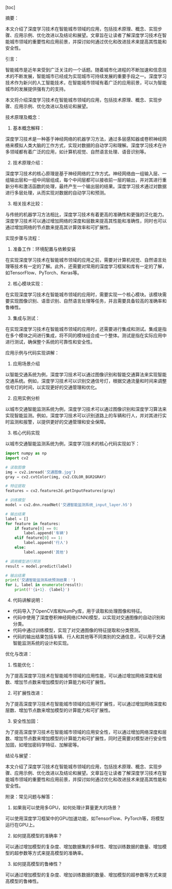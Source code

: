 
[toc]                    
                
                
摘要：

本文介绍了深度学习技术在智能城市领域的应用，包括技术原理、概念、实现步骤、应用示例、优化改进以及结论和展望。文章旨在让读者了解深度学习技术在智能城市领域的重要性和应用前景，并探讨如何通过优化和改进技术来提高其性能和安全性。

引言：

智能城市是近年来受到广泛关注的一个话题。随着城市化进程的不断加速和信息技术的不断发展，智能城市已经成为实现城市可持续发展的重要手段之一。深度学习技术作为新兴的人工智能技术，在智能城市领域有着广泛的应用前景，可以为智能城市的发展提供强有力的支持。

本文将介绍深度学习技术在智能城市领域的应用，包括技术原理、概念、实现步骤、应用示例、优化改进以及结论和展望。

技术原理及概念：

1. 基本概念解释：

深度学习技术是一种基于神经网络的机器学习方法，通过多层感知器或卷积神经网络来模拟人类大脑的工作方式，实现对数据的自动学习和理解。深度学习技术在许多领域都有着广泛的应用，如计算机视觉、自然语言处理、语音识别等。

2. 技术原理介绍：

深度学习技术的核心原理是基于神经网络的工作方式。神经网络由一组输入层、一组输出层和一组中间层组成，每个中间层都可以接收前一层的输出，并对其进行重新分布和激活函数的处理，最终产生一个输出层的结果。深度学习技术通过对数据进行多层处理，从而实现对数据的自动学习和预测。

3. 相关技术比较：

与传统的机器学习方法相比，深度学习技术有着更高的准确性和更强的泛化能力。深度学习技术可以通过增加网络的深度和层数来提高其性能和准确性，同时也可以通过增加网络的节点数来提高其计算效率和可扩展性。

实现步骤与流程：

1. 准备工作：环境配置与依赖安装

在实现深度学习技术在智能城市领域的应用之前，需要对计算机视觉、自然语言处理等技术有一定的了解。此外，还需要对常用的深度学习框架和库有一定的了解，如TensorFlow、PyTorch、Keras等。

2. 核心模块实现：

在实现深度学习技术在智能城市领域的应用时，需要实现一个核心模块。该模块需要实现图像识别、语音识别、自然语言处理等任务，并且需要具备较高的准确率和鲁棒性。

3. 集成与测试：

在实现深度学习技术在智能城市领域的应用时，还需要进行集成和测试。集成是指在多个模块之间进行集成，将不同的模块组合成一个整体。测试是指在实际应用中进行测试，确保整个系统的可靠性和安全性。

应用示例与代码实现讲解：

1. 应用场景介绍

以智能交通系统为例，深度学习技术可以通过图像识别和智能交通算法来实现智能交通系统。例如，深度学习技术可以识别交通信号灯，根据交通流量和时间来调整信号灯的时间，以实现更好的交通管理和优化。

2. 应用实例分析

以城市交通智能监测系统为例，深度学习技术可以通过图像识别和深度学习算法来实现智能监测。例如，深度学习技术可以识别道路上的车辆和行人，并对其进行实时监测和报警，以提供更好的交通管理和安全保障。

3. 核心代码实现

以城市交通智能监测系统为例，深度学习技术的核心代码实现如下：

```python
import numpy as np
import cv2

# 读取图像
img = cv2.imread('交通图像.jpg')
gray = cv2.cvtColor(img, cv2.COLOR_BGR2GRAY)

# 特征提取
features = cv2.features2d.getInputFeatures(gray)

# 训练模型
model = cv2.dnn.readNet('交通智能监测系统_input_layer.h5')

# 输出结果
label = []
for feature in features:
    if feature[0] == 0:
        label.append('车辆')
    elif feature[0] == 1:
        label.append('行人')
    else:
        label.append('其他')

# 调用模型进行预测
result = model.predict(label)

# 输出结果
print('交通智能监测系统预测结果：')
for i, label in enumerate(result):
    print(f'{i+1}. {label}')
```

4. 代码讲解说明：

- 代码导入了OpenCV库和NumPy库，用于读取和处理图像和特征。
- 代码中使用了深度卷积神经网络(CNN)模型，以实现对交通图像的自动识别和分类。
- 代码中通过训练模型，实现了对交通图像的特征提取和分类预测。
- 代码的输出结果包括车辆、行人和其他等不同类别的交通信息，可以用于交通智能监测系统的设计和实现。

优化与改进：

1. 性能优化：

为了提高深度学习技术在智能城市领域的应用性能，可以通过增加网络深度和层数、增加节点数来增加模型的计算能力和可扩展性。

2. 可扩展性改进：

为了提高深度学习技术在智能城市领域的应用可扩展性，可以通过增加网络深度和层数、增加节点数来增加模型的计算能力和可扩展性。

3. 安全性加固：

为了提高深度学习技术在智能城市领域的应用安全性，可以通过增加网络深度和层数、增加节点数来增加模型的计算能力和可扩展性，同时还需要对模型进行安全性加固，如增加密码学特征、加解密等。

结论与展望：

本文介绍了深度学习技术在智能城市领域的应用，包括技术原理、概念、实现步骤、应用示例、优化改进以及结论和展望。文章旨在让读者了解深度学习技术在智能城市领域的重要性和应用前景，并探讨如何通过优化和改进技术来提高其性能和安全性。

附录：常见问题与解答：

1. 如果我可以使用多GPU，如何处理计算量更大的场景？

可以使用深度学习框架中的GPU加速功能，如TensorFlow、PyTorch等，将模型运行在GPU上。

2. 如何提高模型的准确率？

可以通过增加模型的复杂度、增加数据集的多样性、增加训练数据的数量、增加模型的超参数等方式来提高模型的准确率。

3. 如何提高模型的鲁棒性？

可以通过增加模型的复杂度、增加训练数据的数量、增加模型的超参数等方式来提高模型的鲁棒性。

